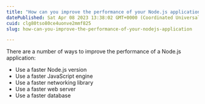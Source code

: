 ```yaml
---
title: "How can you improve the performance of your Node.js application?"
datePublished: Sat Apr 08 2023 13:38:02 GMT+0000 (Coordinated Universal Time)
cuid: clg80tso80ce4uonve2mmf825
slug: how-can-you-improve-the-performance-of-your-nodejs-application

---
```


There are a number of ways to improve the performance of a Node.js application:

- Use a faster Node.js version
- Use a faster JavaScript engine
- Use a faster networking library
- Use a faster web server
- Use a faster database